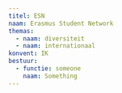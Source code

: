 ```yaml
---
titel: ESN
naam: Erasmus Student Network
themas:
  - naam: diversiteit
  - naam: internationaal
konvent: IK
bestuur:
  - functie: someone
    naam: Something
---
```


